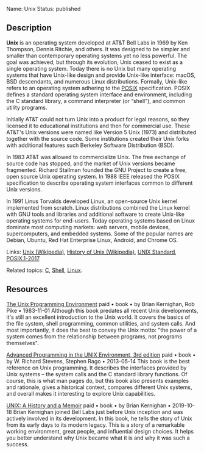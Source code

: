 Name: Unix
Status: published

## Description

**Unix** is an operating system developed at AT&T Bell Labs in 1969 by Ken Thompson, Dennis Ritchie, and others. It was designed to be simpler and smaller than contemporary operating systems yet no less powerful. The goal was achieved, but through its evolution, Unix ceased to exist as a single operating system. Today there is no Unix but many operating systems that have Unix-like design and provide Unix-like interface: macOS, BSD descendants, and numerous Linux distributions. Formally, Unix-like refers to an operating system adhering to the [POSIX](https://en.wikipedia.org/wiki/POSIX) specification. POSIX defines a standard operating system interface and environment, including the C standard library, a command interpreter (or “shell”), and common utility programs.

Initially AT&T could not turn Unix into a product for legal reasons, so they licensed it to educational institutions and then for commercial use. These AT&T's Unix versions were named like Version 5 Unix (1973) and distributed together with the source code. Some institutions created their Unix forks with additional features such Berkeley Software Distribution (BSD).

In 1983 AT&T was allowed to commercialize Unix. The free exchange of source code has stopped, and the market of Unix versions became fragmented. Richard Stallman founded the GNU Project to create a free, open source Unix operating system. In 1988 IEEE released the POSIX specification to describe operating system interfaces common to different Unix versions.

In 1991 Linus Torvalds developed Linux, an open-source Unix kernel implemented from scratch. Linux distributions combined the Linux kernel with GNU tools and libraries and additional software to create Unix-like operating systems for end-users. Today operating systems based on Linux dominate most computing markets: web servers, mobile devices, supercomputers, and embedded systems. Some of the popular names are Debian, Ubuntu, Red Hat Enterprise Linux, Android, and Chrome OS.

Links: [Unix (Wikipedia)](https://en.wikipedia.org/wiki/Unix), [History of Unix (Wikipedia)](https://en.wikipedia.org/wiki/History_of_Unix), [UNIX Standard](https://www.opengroup.org/membership/forums/platform/unix), [POSIX.1-2017](https://pubs.opengroup.org/onlinepubs/96999).

Related topics: [C](/topics/languages/c.md), [Shell](/topics/languages/shell.md), [Linux](/topics/operating_systems/linux.md).

## Resources

[The Unix Programming Environment](https://www.amazon.com/Unix-Programming-Environment-Prentice-Hall-Software/dp/013937681X)
paid • book • by Brian Kernighan, Rob Pike • 1983-11-01
Although this book predates all recent Unix developments, it's still an excellent introduction to the Unix world. It covers the basics of the file system, shell programming, common utilities, and system calls. And most importantly, it does the best to convey the Unix motto: "the power of a system comes from the relationship between programs, not programs themselves".

[Advanced Programming in the UNIX Environment, 3rd edition](https://www.amazon.com/Advanced-Programming-UNIX-Environment-3rd/dp/0321637739)
paid • book • by W. Richard Stevens, Stephen Rago • 2013-05-14
This book is the best reference on Unix programming. It describes the interfaces provided by Unix systems – the system calls and the C standard library functions. Of course, this is what man pages do, but this book also presents examples and rationale, gives a historical context, compares different Unix systems, and overall makes it interesting to explore Unix capabilities.

[UNIX: A History and a Memoir](https://www.amazon.com/UNIX-History-Memoir-Brian-Kernighan/dp/1695978552)
paid • book • by Brian Kernighan • 2019-10-18
Brian Kernighan joined Bell Labs just before Unix inception and was actively involved in its development. In this book, he tells the story of Unix from its early days to its modern legacy. This is a story of a remarkable working environment, great people, and influential design choices. It helps you better understand why Unix became what it is and why it was such a success.
